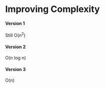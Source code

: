# Improving Complexity

#### Version 1
Still O(n<sup>2</sup>)

#### Version 2
O(n log n)

#### Version 3
O(n)